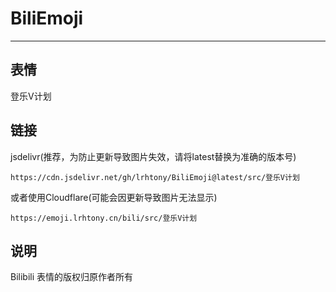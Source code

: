 # BiliEmoji
---
## 表情
登乐V计划
## 链接
jsdelivr(推荐，为防止更新导致图片失效，请将latest替换为准确的版本号)
```
https://cdn.jsdelivr.net/gh/lrhtony/BiliEmoji@latest/src/登乐V计划
```
或者使用Cloudflare(可能会因更新导致图片无法显示)
```
https://emoji.lrhtony.cn/bili/src/登乐V计划
```
## 说明
Bilibili 表情的版权归原作者所有
